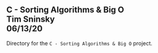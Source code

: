 **C - Sorting Algorithms & Big O**\
Tim Sninsky\
06/13/20
---
Directory for the `C - Sorting Algorithms & Big O` project.
